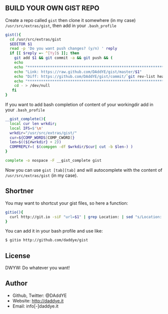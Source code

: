 ## BUILD YOUR OWN GIST REPO

Create a repo called `gist` then clone it somewhere (in my case) `/usr/src/extras/gist`, then add in
your `.bash_profile`

```sh
gist(){
  cd /usr/src/extras/gist
  $EDITOR $1
  read -p 'Do you want push changes? (y/n) ' reply
  if [[ $reply =~ ^[Yy]$ ]]; then
    git add $1 && git commit -a && git push && (
    echo
    echo "**************************************************************************"
    echo "Link: https://raw.github.com/DAddYE/gist/master/$1"
    echo "Diff: https://github.com/DAddYE/gist/commit/`git rev-list head | head -n1`"
    echo "**************************************************************************")
    cd - > /dev/null
   fi
}
```

If you want to add bash completion of content of your workingdir add in your `.bash_profile`

```sh
__gist_complete(){
  local cur len wrkdir;
  local IFS=$'\n'
  wrkdir="/usr/src/extras/gist/"
  cur=${COMP_WORDS[COMP_CWORD]}
  len=$((${#wrkdir} + 2))
  COMPREPLY=( $(compgen -df $wrkdir/$cur| cut -b $len-) )
}

complete -o nospace -F __gist_complete gist
```

Now you can use `gist [tab][tab]` and will autocomplete with the content of `/usr/src/extras/gist`
(in my case).

## Shortner

You may want to shortcut your gist files, so here a function:

```sh
gitio(){
  curl http://git.io -siF "url=$1" | grep Location: | sed "s/Location: //"
}
```

You can add it in your bash profile and use like:

```sh
$ gitio http://github.com/daddye/gist
```

## License

DWYW: Do whatever you want!

## Author

* Github, Twitter: @DAddYE
* Website: http://daddye.it
* Email: info[-]daddye.it

